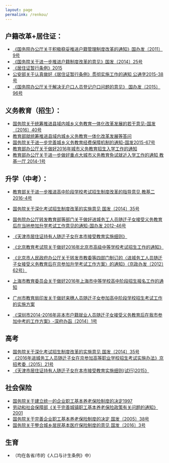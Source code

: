 ```yaml
---
layout: page
permalink: /renkou/
---
```

## 户籍改革+居住证：

+ [《国务院办公厅关于积极稳妥推进户籍管理制度改革的通知》国办发〔2011〕9号]()
+ [《国务院关于进一步推进户籍制度改革的意见》国发〔2014〕25号]()
+ [《居住证暂行条例》2015]()
+ [公安部关于认真做好《居住证暂行条例》贯彻实施工作的通知 公通字2015-38号]()
+ [《国务院办公厅关于解决无户口人员登记户口问题的意见》 国办发〔2015〕96号]()


## 义务教育（招生）：

- [国务院关于统筹推进县域内城乡义务教育一体化改革发展的若干意见-国发〔2016〕40号]()
- [教育部就统筹推进县域内城乡义务教育一体化改革发展等答问]()
- [国务院关于进一步完善城乡义务教育经费保障机制的通知-国发2015-67号]()  
- [教育部办公厅关于做好2016年城市义务教育招生入学工作的通知]()
- [教育部办公厅关于进一步做好重点大城市义务教育免试就近入学工作的通知 教基一厅 2014-1号]()

## 升学（中考）：
- [教育部关于进一步推进高中阶段学校考试招生制度改革的指导意见 教基二 2016-4号]()
- [国务院关于深化考试招生制度改革的实施意见 国发〔2014〕35号]()
- [国务院办公厅转发教育部等部门关于做好进城务工人员随迁子女接受义务教育后在当地参加升学考试工作意见的通知-国办发 2012-46号]()

- [《天津市居住证持有人随迁子女在本市接受教育实施细则》]()
- [《北京教育考试院关于做好2016年北京市高级中等学校考试招生工作的通知》]()
- [《北京市人民政府办公厅关于转发市教委等四部门制订的〈进城务工人员随迁子女接受义务教育后在京参加升学考试工作方案〉的通知》（京政办发〔2012〕62号）]()
- [上海市教育委员会关于做好2016年上海市中等学校高中阶段招生报名工作的通知]()
- [广州市教育局印发关于做好来穗人员随迁子女参加高中阶段学校招生考试工作的实施方案]()
- [《深圳市2014-2016年非本市户籍就业人员随迁子女接受义务教育后在我市参加中考的工作方案》-深府办函〔2014〕1号]() 

## 高考  
- [国务院关于深化考试招生制度改革的实施意见 国发〔2014〕35号]()
- [《2016年进城务工人员随迁子女在京参加高等职业学校招生考试实施办法》京招考委〔2015〕21号]()
- [《天津市居住证持有人随迁子女在本市接受教育实施细则(试行)2015》]()

## 社会保险
- [国务院关于建立统一的企业职工基本养老保险制度的决定1997]()
- [劳动和社会保障部《关于完善城镇职工基本养老保险政策有关问题的通知》2001]() 
- [国务院关于完善企业职工基本养老保险制度的决定 国发〔2005〕38号]()  
- [国务院关于整合城乡居民基本医疗保险制度的意见 国发〔2016〕3号]()

## 生育
- （均在各省/市的《人口与计生条例》中）

